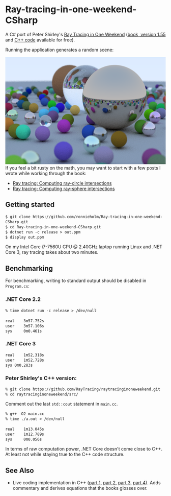 # Ray-tracing-in-one-weekend-CSharp

A C# port of Peter Shirley's [Ray Tracing in One
Weekend](https://www.amazon.com/gp/product/B01B5AODD8/ref=as_li_tl?ie=UTF8&camp=1789&creative=9325&creativeASIN=B01B5AODD8&linkCode=as2&tag=inonwe09-20&linkId=OPNJXXJY2IBCMEGE) ([book, version 1.55](https://drive.google.com/drive/folders/14yayBb9XiL16lmuhbYhhvea8mKUUK77W)
and [C++ code](https://github.com/RayTracing/raytracinginoneweekend) available for free).

Running the application generates a random scene:

![Random scene](Random-scene.png)
If you feel a bit rusty on the math, you may want to start with a few posts I
wrote while working through the book:

- [Ray tracing: Computing ray-circle intersections](http://bugfree.dk/blog/2018/09/01/ray-tracing-computing-ray-circle-intersections)
- [Ray tracing: Computing ray-sphere intersections](http://bugfree.dk/blog/2018/09/03/ray-tracing-computing-ray-sphere-intersections)

## Getting started

    $ git clone https://github.com/ronnieholm/Ray-tracing-in-one-weekend-CSharp.git
    $ cd Ray-tracing-in-one-weekend-CSharp.git
    $ dotnet run -c release > out.ppm
    $ display out.ppm

On my Intel Core i7-7560U CPU @ 2.40GHz laptop running Linux and .NET Core 3,
ray tracing takes about two minutes.

## Benchmarking

For benchmarking, writing to standard output should be disabled in
``Program.cs``:

### .NET Core 2.2

    % time dotnet run -c release > /dev/null

    real    3m57.752s
    user    3m57.106s
    sys     0m0.461s

### .NET Core 3

    real	1m52,318s
    user	1m52,728s
    sys	0m0,283s

### Peter Shirley's C++ version:

    % git clone https://github.com/RayTracing/raytracinginoneweekend.git
    % cd raytracinginoneweekend/src/

Comment out the last ``std::cout`` statement in ``main.cc``.

    % g++ -O2 main.cc 
    % time ./a.out > /dev/null 

    real    1m13.045s
    user    1m12.789s
    sys     0m0.056s

In terms of raw computation power, .NET Core doesn't come close to C++. At least
not while staying true to the C++ code structure.

## See Also

- Live coding implementation in C++ ([part 1](https://www.youtube.com/watch?v=VXF4xzZIvfw), [part 2](https://www.youtube.com/watch?v=Pc1TbuX2NHk), [part 3](https://www.youtube.com/watch?v=tQOK696mBfU), [part 4](https://www.youtube.com/watch?v=1N2afgppQvw)). Adds commentary
  and derives equations that the books glosses over.